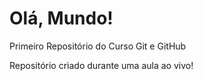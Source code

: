 # Olá, Mundo!
 Primeiro Repositório do Curso Git e GitHub

 Repositório criado durante uma aula ao vivo!
